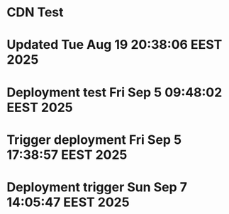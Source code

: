 # CDN Test
# Updated Tue Aug 19 20:38:06 EEST 2025
# Deployment test Fri Sep  5 09:48:02 EEST 2025
# Trigger deployment Fri Sep  5 17:38:57 EEST 2025
# Deployment trigger Sun Sep  7 14:05:47 EEST 2025
